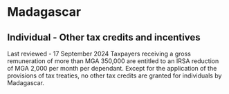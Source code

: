 # Madagascar
## Individual - Other tax credits and incentives
Last reviewed - 17 September 2024
Taxpayers receiving a gross remuneration of more than MGA 350,000 are entitled to an IRSA reduction of MGA 2,000 per month per dependant.
Except for the application of the provisions of tax treaties, no other tax credits are granted for individuals by Madagascar.
